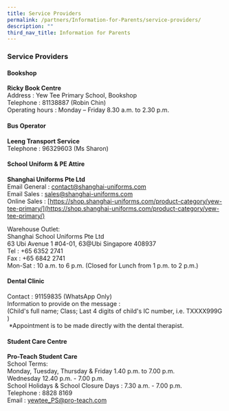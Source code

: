 ```yaml
---
title: Service Providers
permalink: /partners/Information-for-Parents/service-providers/
description: ""
third_nav_title: Information for Parents
---
```

### Service Providers

#### Bookshop
**Ricky Book Centre** <br>
Address : Yew Tee Primary School, Bookshop <br>
Telephone : 81138887 (Robin Chin) <br>
Operating hours : Monday – Friday 8.30 a.m. to 2.30 p.m. 

#### Bus Operator
**Leeng Transport Service** <br>
Telephone : 96329603 (Ms Sharon)

#### School Uniform & PE Attire
**Shanghai Uniforms Pte Ltd** <br>
Email General : contact@shanghai-uniforms.com <br>
Email Sales : sales@shanghai-uniforms.com <br>
Online Sales : [https://shop.shanghai-uniforms.com/product-category/yew-tee-primary/](https://shop.shanghai-uniforms.com/product-category/yew-tee-primary/)

Warehouse Outlet: <br>
Shanghai School Uniforms Pte Ltd <br>
63 Ubi Avenue 1 #04-01, 63@Ubi Singapore 408937 <br>
Tel : +65 6352 2741 <br>
Fax : +65 6842 2741 <br>
Mon-Sat : 10 a.m. to 6 p.m. (Closed for Lunch from 1 p.m. to 2 p.m.)

#### Dental Clinic
Contact : 91159835 (WhatsApp Only) <br>
Information to provide on the message :    
(Child's full name; Class; Last 4 digits of child's IC number, i.e. TXXXX999G )    
 \*Appointment is to be made directly with the dental therapist.
 
#### Student Care Centre
**Pro-Teach Student Care** <br>
School Terms: <br>
Monday, Tuesday, Thursday & Friday 1.40 p.m. to 7.00 p.m. <br>
Wednesday 12.40 p.m. - 7.00 p.m. <br>
School Holidays & School Closure Days : 7.30 a.m. - 7.00 p.m. <br>
Telephone : 8828 8169 <br>
Email : yewtee_PS@pro-teach.com